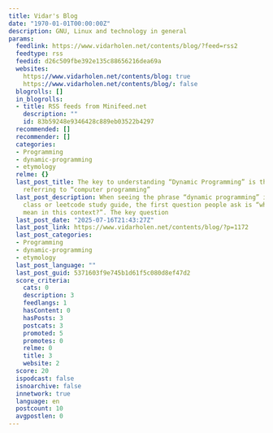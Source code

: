 ```yaml
---
title: Vidar's Blog
date: "1970-01-01T00:00:00Z"
description: GNU, Linux and technology in general
params:
  feedlink: https://www.vidarholen.net/contents/blog/?feed=rss2
  feedtype: rss
  feedid: d26c509fbe392e135c88656216dea69a
  websites:
    https://www.vidarholen.net/contents/blog: true
    https://www.vidarholen.net/contents/blog/: false
  blogrolls: []
  in_blogrolls:
  - title: RSS feeds from Minifeed.net
    description: ""
    id: 83b59248e9346428c889eb03522b4297
  recommended: []
  recommender: []
  categories:
  - Programming
  - dynamic-programming
  - etymology
  relme: {}
  last_post_title: The key to understanding “Dynamic Programming” is that it’s not
    referring to “computer programming”
  last_post_description: When seeing the phrase “dynamic programming” in an algorithms
    class or leetcode study guide, the first question people ask is “what does ‘dynamic’
    mean in this context?”. The key question
  last_post_date: "2025-07-16T21:43:27Z"
  last_post_link: https://www.vidarholen.net/contents/blog/?p=1172
  last_post_categories:
  - Programming
  - dynamic-programming
  - etymology
  last_post_language: ""
  last_post_guid: 5371603f9e745b1d61f5c080d8ef47d2
  score_criteria:
    cats: 0
    description: 3
    feedlangs: 1
    hasContent: 0
    hasPosts: 3
    postcats: 3
    promoted: 5
    promotes: 0
    relme: 0
    title: 3
    website: 2
  score: 20
  ispodcast: false
  isnoarchive: false
  innetwork: true
  language: en
  postcount: 10
  avgpostlen: 0
---
```

